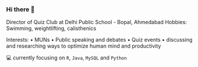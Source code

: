 ### Hi there 👋

Director of Quiz Club at Delhi Public School - Bopal, Ahmedabad
Hobbies: Swimming, weightlifting, calisthenics

Interests:
• MUNs
• Public speaking and debates
• Quiz events 
• discussing and researching ways to optimize human mind and productivity

💻 currently focusing on `R`, `Java`, `MySQL` and `Python`
